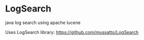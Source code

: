 # LogSearch
java log search using apache lucene

Uses LogSearch library:
https://github.com/mussatto/LogSearch